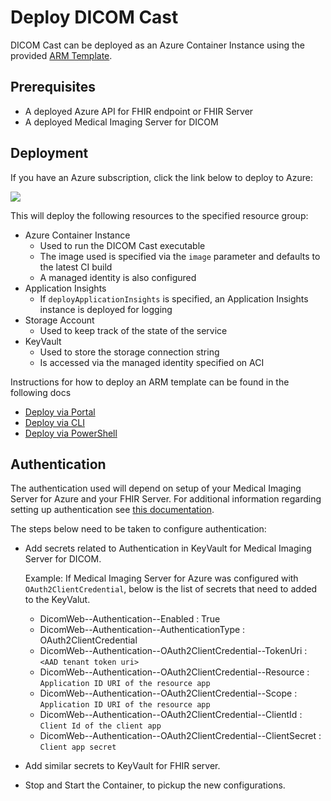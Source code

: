 # Deploy DICOM Cast

DICOM Cast can be deployed as an Azure Container Instance using the provided [ARM Template](/converter/dicom-cast/samples/templates/default-azuredeploy.json).

## Prerequisites

* A deployed Azure API for FHIR endpoint or FHIR Server 
* A deployed Medical Imaging Server for DICOM

## Deployment

If you have an Azure subscription, click the link below to deploy to Azure:

<a href="https://portal.azure.com/#create/Microsoft.Template/uri/https%3A%2F%2Fdcmcistorage.blob.core.windows.net%2Fcibuild%2Fdicom-cast%2Fdefault-azuredeploy.json" target="_blank">
    <img src="https://azuredeploy.net/deploybutton.png"/>
</a>

This will deploy the following resources to the specified resource group:

* Azure Container Instance
    * Used to run the DICOM Cast executable
    * The image used is specified via the `image` parameter and defaults to the latest CI build
    * A managed identity is also configured
* Application Insights
    * If `deployApplicationInsights` is specified, an Application Insights instance is deployed for logging
* Storage Account
    * Used to keep track of the state of the service
* KeyVault
    * Used to store the storage connection string
    * Is accessed via the managed identity specified on ACI

Instructions for how to deploy an ARM template can be found in the following docs
* [Deploy via Portal](https://docs.microsoft.com/en-us/azure/azure-resource-manager/templates/deploy-portal)
* [Deploy via CLI](https://docs.microsoft.com/en-us/azure/azure-resource-manager/templates/deploy-cli)
* [Deploy via PowerShell](https://docs.microsoft.com/en-us/azure/azure-resource-manager/templates/deploy-powershell)

## Authentication

The authentication used will depend on setup of your Medical Imaging Server for Azure and your FHIR Server. For additional information regarding setting up authentication see [this documentation](/converter/dicom-cast/docs/authentication.md).

The steps below need to be taken to configure authentication:
- Add secrets related to Authentication in KeyVault for Medical Imaging Server for DICOM.

    Example: If Medical Imaging Server for Azure was configured with `OAuth2ClientCredential`, below is the list of secrets that need to added to the KeyValut.

    - DicomWeb--Authentication--Enabled : True
    - DicomWeb--Authentication--AuthenticationType : OAuth2ClientCredential
    - DicomWeb--Authentication--OAuth2ClientCredential--TokenUri : ```<AAD tenant token uri>```
    - DicomWeb--Authentication--OAuth2ClientCredential--Resource : ```Application ID URI of the resource app```
    - DicomWeb--Authentication--OAuth2ClientCredential--Scope : ```Application ID URI of the resource app```
    - DicomWeb--Authentication--OAuth2ClientCredential--ClientId : ```Client Id of the client app```
    - DicomWeb--Authentication--OAuth2ClientCredential--ClientSecret : ```Client app secret```

- Add similar secrets to KeyVault for FHIR server.

- Stop and Start the Container, to pickup the new configurations.



